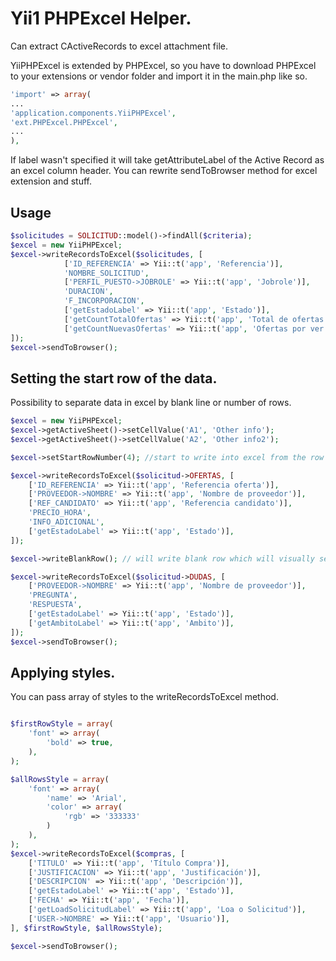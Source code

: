 # Yii1 PHPExcel Helper.
Can extract CActiveRecords to excel attachment file.

YiiPHPExcel is extended by PHPExcel, so you have to download PHPExcel to your extensions or vendor folder and import it in the main.php like so.
```php
'import' => array(
...
'application.components.YiiPHPExcel',
'ext.PHPExcel.PHPExcel',
...
),
```

If label wasn't specified it will take getAttributeLabel of the Active Record as an excel column header. You can rewrite sendToBrowser method for excel extension and stuff.

Usage
--------------------------
```php
$solicitudes = SOLICITUD::model()->findAll($criteria);
$excel = new YiiPHPExcel;
$excel->writeRecordsToExcel($solicitudes, [
            ['ID_REFERENCIA' => Yii::t('app', 'Referencia')],
            'NOMBRE_SOLICITUD',
            ['PERFIL_PUESTO->JOBROLE' => Yii::t('app', 'Jobrole')],
            'DURACION',
            'F_INCORPORACION',
            ['getEstadoLabel' => Yii::t('app', 'Estado')],
            ['getCountTotalOfertas' => Yii::t('app', 'Total de ofertas')],
            ['getCountNuevasOfertas' => Yii::t('app', 'Ofertas por ver')],
]);
$excel->sendToBrowser();
```

Setting the start row of the data. 
--------------------------
Possibility to separate data in excel by blank line or number of rows.

```php
$excel = new YiiPHPExcel;
$excel->getActiveSheet()->setCellValue('A1', 'Other info');
$excel->getActiveSheet()->setCellValue('A2', 'Other info2');

$excel->setStartRowNumber(4); //start to write into excel from the row #4

$excel->writeRecordsToExcel($solicitud->OFERTAS, [
    ['ID_REFERENCIA' => Yii::t('app', 'Referencia oferta')],
    ['PROVEEDOR->NOMBRE' => Yii::t('app', 'Nombre de proveedor')],
    ['REF_CANDIDATO' => Yii::t('app', 'Referencia candidato')],
    'PRECIO_HORA',
    'INFO_ADICIONAL',
    ['getEstadoLabel' => Yii::t('app', 'Estado')],
]);

$excel->writeBlankRow(); // will write blank row which will visually separate OFERTAS AND DUDAS data.

$excel->writeRecordsToExcel($solicitud->DUDAS, [
    ['PROVEEDOR->NOMBRE' => Yii::t('app', 'Nombre de proveedor')],
    'PREGUNTA',
    'RESPUESTA',
    ['getEstadoLabel' => Yii::t('app', 'Estado')],
    ['getAmbitoLabel' => Yii::t('app', 'Ambito')],
]);
$excel->sendToBrowser();
```


Applying styles.
--------------------------
You can pass array of styles to the writeRecordsToExcel method. 

```php

$firstRowStyle = array(
    'font' => array(
        'bold' => true,
    ),
);

$allRowsStyle = array(
    'font' => array(
        'name' => 'Arial',
        'color' => array(
            'rgb' => '333333'
        )
    ),
);
$excel->writeRecordsToExcel($compras, [
    ['TITULO' => Yii::t('app', 'Título Compra')],
    ['JUSTIFICACION' => Yii::t('app', 'Justificación')],
    ['DESCRIPCION' => Yii::t('app', 'Descripción')],
    ['getEstadoLabel' => Yii::t('app', 'Estado')],
    ['FECHA' => Yii::t('app', 'Fecha')],
    ['getLoadSolicitudLabel' => Yii::t('app', 'Loa o Solicitud')],
    ['USER->NOMBRE' => Yii::t('app', 'Usuario')],
], $firstRowStyle, $allRowsStyle);

$excel->sendToBrowser();
```
